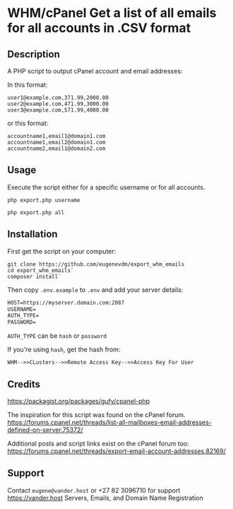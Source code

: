 # WHM/cPanel Get a list of all emails for all accounts in .CSV format

## Description

A PHP script to output cPanel account and email addresses:

In this format:

```
user1@example.com,371.99,2000.00
user2@example.com,471.99,3000.00
user3@example.com,571.99,4000.00
```

or this format:

```
accountname1,email1@domain1.com
accountname1,email2@domain1.com
accountname2,email1@domain2.com
```
## Usage

Execute the script either for a specific username or for all accounts.

```shell
php export.php username
```

```shell
php export.php all
```

## Installation

First get the script on your computer:

```
git clone https://github.com/eugenevdm/export_whm_emails
cd export_whm_emails`
composer install`
```

Then copy `.env.example` to `.env` and add your server details:

```html
HOST=https://myserver.domain.com:2087
USERNAME=
AUTH_TYPE=
PASSWORD=
```

`AUTH_TYPE` can be `hash` or `password`

If you're using `hash`, get the hash from:

    WHM-->>CLusters-->>Remote Access Key-->>Access Key For User

## Credits

https://packagist.org/packages/gufy/cpanel-php

The inspiration for this script was found on the cPanel forum.
https://forums.cpanel.net/threads/list-all-mailboxes-email-addresses-defined-on-server.75372/
 
Additional posts and script links exist on the cPanel forum too:
https://forums.cpanel.net/threads/export-email-account-addresses.82169/

 ## Support
 
 Contact `eugene@vander.host` or +27 82 3096710 for support
  https://vander.host
 Servers, Emails, and Domain Name Registration
 